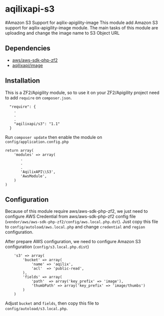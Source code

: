 aqilixapi-s3
============

#Amazon S3 Support for aqilix-apigility-image
This module add Amazon S3 support for aqilix-apigility-image module. The main tasks of this module are uploading and change the image name to S3 Object URL

Dependencies
------------
- [aws/aws-sdk-php-zf2](https://packagist.org/packages/aws/aws-sdk-php-zf2)
- [aqilixapi/image](https://github.com/aqilix/apigility-image)

Installation
------------
This is a ZF2/Apigility module, so to use it on your ZF2/Apigility project need to add `require` on `composer.json`.

```
  "require": {
    .
    .
    .
    "aqilixapi/s3": "1.1"
  }
```

Run `composer update` then enable the module on `config/application.config.php`

```
return array(
    'modules' => array(
       .
       .
       .
       'AqilixAPI\\S3', 
       'AwsModule',
    )
)
```


Configuration
-------------
Because of this module require aws/aws-sdk-php-zf2, we just need to configure AWS Credential from aws/aws-sdk-php-zf2 config file (`vendor/aws/aws-sdk-php-zf2/config/aws.local.php.dst`). Just copy this file to `config/autoload/aws.local.php` and change `credential` and `region` configuration.

After prepare AWS configuration, we need to configure Amazon S3 configuration (`config/s3.local.php.dist`)

```
    's3' => array(
        'bucket' => array(
            'name' => 'aqilix',
            'acl'  => 'public-read',
        ),
        'fields' => array(
            'path'  => array('key_prefix' => 'image'),
            'thumbPath' => array('key_prefix' => 'image/thumbs')
        )
    )
```
Adjust `bucket` and `fields`, then copy this file to `config/autoload/s3.local.php`. 
